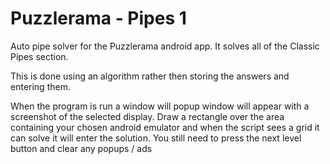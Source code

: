 Puzzlerama - Pipes 1
====================

Auto pipe solver for the Puzzlerama android app. It solves all of the Classic Pipes section.

This is done using an algorithm rather then storing the answers and entering them.

When the program is run a window will popup window will appear with a screenshot of the selected display. Draw a rectangle over the area containing your chosen android emulator and when the script sees a grid it can solve it will enter the solution.
You still need to press the next level button and clear any popups / ads
